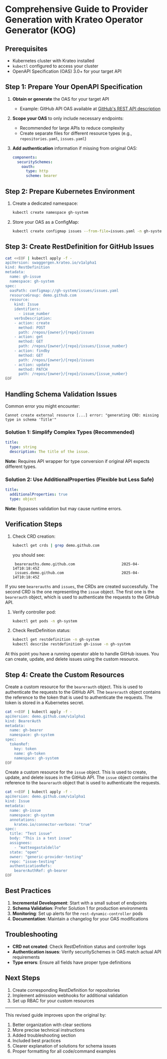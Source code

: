 # Comprehensive Guide to Provider Generation with Krateo Operator Generator (KOG)

## Prerequisites
- Kubernetes cluster with Krateo installed
- `kubectl` configured to access your cluster
- OpenAPI Specification (OAS) 3.0+ for your target API

## Step 1: Prepare Your OpenAPI Specification

1. **Obtain or generate** the OAS for your target API
   - Example: GitHub API OAS available at [GitHub's REST API description](https://github.com/github/rest-api-description)
   
2. **Scope your OAS** to only include necessary endpoints:
   - Recommended for large APIs to reduce complexity
   - Create separate files for different resource types (e.g., `repositories.yaml`, `issues.yaml`)

3. **Add authentication** information if missing from original OAS:
   ```yaml
   components:
     securitySchemes:
       oauth:
         type: http
         scheme: bearer
   ```

## Step 2: Prepare Kubernetes Environment

1. Create a dedicated namespace:
   ```bash
   kubectl create namespace gh-system
   ```

2. Store your OAS as a ConfigMap:
   ```bash
   kubectl create configmap issues --from-file=issues.yaml -n gh-system
   ```

## Step 3: Create RestDefinition for GitHub Issues

```bash
cat <<EOF | kubectl apply -f -
apiVersion: swaggergen.krateo.io/v1alpha1
kind: RestDefinition
metadata:
  name: gh-issue
  namespace: gh-system
spec:
  oasPath: configmap://gh-system/issues/issues.yaml
  resourceGroup: demo.github.com
  resource:
    kind: Issue
    identifiers:
      - issue_number
    verbsDescription:
    - action: create
      method: POST
      path: /repos/{owner}/{repo}/issues
    - action: get
      method: GET
      path: /repos/{owner}/{repo}/issues/{issue_number}
    - action: findby
      method: GET
      path: /repos/{owner}/{repo}/issues
    - action: update
      method: PATCH
      path: /repos/{owner}/{repo}/issues/{issue_number}
EOF
```

## Handling Schema Validation Issues

Common error you might encounter:
```text
Cannot create external resource [...] error: "generating CRD: missing type in schema 'Title'"
```

### Solution 1: Simplify Complex Types (Recommended)
```yaml
title:
  type: string
  description: The title of the issue.
```
**Note:** Requires API wrapper for type conversion if original API expects different types.

### Solution 2: Use AdditionalProperties (Flexible but Less Safe)
```yaml
title:
  additionalProperties: true
  type: object
```
**Note:** Bypasses validation but may cause runtime errors.

## Verification Steps

1. Check CRD creation:
   ```bash
   kubectl get crds | grep demo.github.com
   ```

   you should see:
   ```text
    bearerauths.demo.github.com                     2025-04-14T10:18:45Z
    issues.demo.github.com                          2025-04-14T10:18:45Z
   ```

  If you see `bearerauths` and `issues`, the CRDs are created successfully. The second CRD is the one representing the `issue` object. The first one is the `bearerauth` object, which is used to authenticate the requests to the GitHub API.

1. Verify controller pod:
   ```bash
   kubectl get pods -n gh-system
   ```

2. Check RestDefinition status:
   ```bash
   kubectl get restdefinition -n gh-system
   kubectl describe restdefinition gh-issue -n gh-system
   ```

At this point you have a running operator able to handle GitHub issues. You can create, update, and delete issues using the custom resource.

## Step 4: Create the Custom Resources

Create a custom resource for the `bearerauth` object. This is used to authenticate the requests to the GitHub API. The `bearerauth` object contains the reference to the token that is used to authenticate the requests. The token is stored in a Kubernetes secret.
```bash
cat <<EOF | kubectl apply -f -
apiVersion: demo.github.com/v1alpha1
kind: BearerAuth
metadata:
  name: gh-bearer
  namespace: gh-system
spec:
  tokenRef:
    key: token
    name: gh-token
    namespace: gh-system
EOF
```

Create a custom resource for the `issue` object. This is used to create, update, and delete issues in the GitHub API. The `issue` object contains the reference to the `bearerauth` object that is used to authenticate the requests.

```bash
cat <<EOF | kubectl apply -f -
apiVersion: demo.github.com/v1alpha1
kind: Issue
metadata:
  name: gh-issue
  namespace: gh-system
  annotations:
    krateo.io/connector-verbose: "true"
spec:
  title: "Test issue"
  body: "This is a test issue"
  assignees:
    - "matteogastaldello"
  state: "open"
  owner: "generic-provider-testing"
  repo: "issue-testing"
  authenticationRefs:
    bearerAuthRef: gh-bearer
EOF
```





## Best Practices

1. **Incremental Development**: Start with a small subset of endpoints
2. **Schema Validation**: Prefer Solution 1 for production environments
3. **Monitoring**: Set up alerts for the `rest-dynamic-controller` pods
4. **Documentation**: Maintain a changelog for your OAS modifications

## Troubleshooting

- **CRD not created**: Check RestDefinition status and controller logs
- **Authentication issues**: Verify securitySchemes in OAS match actual API requirements
- **Type errors**: Ensure all fields have proper type definitions

## Next Steps

1. Create corresponding RestDefinition for repositories
2. Implement admission webhooks for additional validation
3. Set up RBAC for your custom resources

---

This revised guide improves upon the original by:
1. Better organization with clear sections
2. More precise technical instructions
3. Added troubleshooting section
4. Included best practices
5. Clearer explanation of solutions for schema issues
6. Proper formatting for all code/command examples

